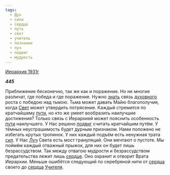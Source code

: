 ```yaml
---
tags:
  - Дух
  - сила
  - сердце
  - путь
  - свет
  - учитель
  - познание
  - луч
  - подвиг
  - мудрость
---
```

[Иерархия 1931г](https://127.0.0.1:4002/agni/1931)

___445___

Приближение бесконечно, так же как и поражение. Но не многие различат, где победа и где поражение. Нужно [знать](../../../tags/#познание) связь [духовного](../../../tags/#Дух) роста с победою над тьмою. Тьма может давать Майю благополучия, когда [Свет](../../../tags/#свет) может утвердить потрясение. Каждый стремится по кратчайшему [пути](../../../tags/#путь), но кто же умеет вообразить наилучшие достижения? Только связь с Иерархией может пояснить особенность [пути](../../../tags/#путь) наилучшего. У Нас решено [подвиг](../../../tags/#подвиг) считать кратчайшим путём. У тёмных неустрашимость будет дурным признаком. Нами положено не избегать крутых тропинок. У них каждый подъём есть ненужная трата [сил](../../../tags/#сила). У Нас [Луч](../../../tags/#луч) Света есть мост грануляций. Они мечтают о пустоте. Мы поймём каждый отважный прыжок, для них он будет лишь безрассудством. Так между отвагою мудрости и безрассудством предательства лежит лишь [сердце](../../../tags/#сердце). Оно охранит и отворит Врата Иерархии. Меньше ошибётся следующий по серебряной нити от [сердца](../../../tags/#сердце) своего до [сердца](../../../tags/#сердце) [Учителя](../../../tags/#учитель).   

